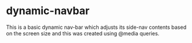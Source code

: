 # dynamic-navbar

This is a basic dynamic nav-bar which adjusts its side-nav contents based on the screen size and this was created using @media queries.
